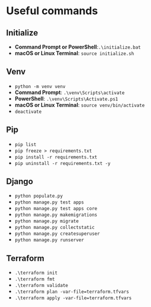 # Useful commands

## Initialize

- **Command Prompt or PowerShell**:`.\initialize.bat`
- **macOS or Linux Terminal**: `source initialize.sh`

## Venv

- `python -m venv venv`
- **Command Prompt**: `.\venv\Scripts\activate`
- **PowerShell**: `.\venv\Scripts\Activate.ps1`
- **macOS or Linux Terminal**: `source venv/bin/activate`
- `deactivate`

## Pip

- `pip list`
- `pip freeze > requirements.txt`
- `pip install -r requirements.txt`
- `pip uninstall -r requirements.txt -y`

## Django

- `python populate.py`
- `python manage.py test apps`
- `python manage.py test apps core`
- `python manage.py makemigrations`
- `python manage.py migrate`
- `python manage.py collectstatic`
- `python manage.py createsuperuser`
- `python manage.py runserver`

## Terraform

- `.\terraform init`
- `.\terraform fmt`
- `.\terraform validate`
- `.\terraform plan -var-file=terraform.tfvars`
- `.\terraform apply -var-file=terraform.tfvars`
